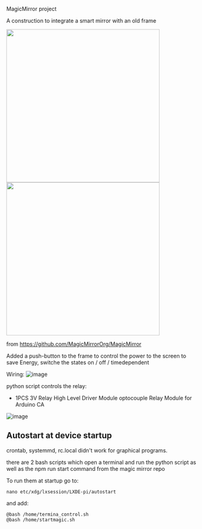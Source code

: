 MagicMirror project 

A construction to integrate a smart mirror with an old frame

<img src="https://github.com/buehlpa/MagicMirror/assets/64488738/cc714f17-6069-44a8-893d-70add986ae0e" width="400">
<img src="https://github.com/buehlpa/MagicMirror/assets/64488738/5d0d68c2-ffc5-4383-b887-3f38d14fd2fb" width="400">



from https://github.com/MagicMirrorOrg/MagicMirror

Added a push-button to the frame to control the power to the screen to save Energy, switche the states on / off / timedependent

Wiring:
![image](https://github.com/buehlpa/MagicMirror/assets/64488738/e5cd18c1-3f0c-4a80-b462-0d42d5882358)



python script controls the relay:

- 1PCS 3V Relay High Level Driver Module optocouple Relay Module for Arduino CA

![image](https://github.com/buehlpa/MagicMirror/assets/64488738/06c76c45-0a2c-499c-aa8a-4d883b7dcad5)



## Autostart at device startup
crontab, systemmd, rc.local didn't work for graphical programs.

there are 2 bash scripts which open a terminal and run the python script as  well as the npm run start command from the magic mirror repo

To run them at startup go to:
```
nano etc/xdg/lxsession/LXDE-pi/autostart
```

and add:
```
@bash /home/termina_control.sh
@bash /home/startmagic.sh
```
